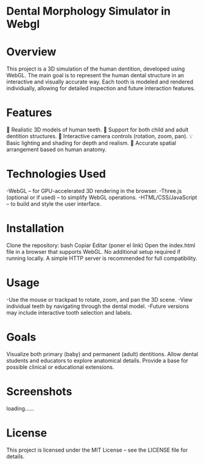 # Dental Morphology Simulator in Webgl
# Overview
This project is a 3D simulation of the human dentition, developed using WebGL. The main goal is to represent the human dental structure in an interactive and visually accurate way. Each tooth is modeled and rendered individually, allowing for detailed inspection and future interaction features.

# Features
🦷 Realistic 3D models of human teeth.
👶 Support for both child and adult dentition structures.
🔄 Interactive camera controls (rotation, zoom, pan).
💡 Basic lighting and shading for depth and realism.
📐 Accurate spatial arrangement based on human anatomy.

# Technologies Used
-WebGL – for GPU-accelerated 3D rendering in the browser.
-Three.js (optional or if used) – to simplify WebGL operations.
-HTML/CSS/JavaScript – to build and style the user interface.

# Installation
Clone the repository:
bash
Copiar
Editar
(poner el link)
Open the index.html file in a browser that supports WebGL.
No additional setup required if running locally. A simple HTTP server is recommended for full compatibility.

# Usage
-Use the mouse or trackpad to rotate, zoom, and pan the 3D scene.
-View individual teeth by navigating through the dental model.
-Future versions may include interactive tooth selection and labels.

# Goals
Visualize both primary (baby) and permanent (adult) dentitions.
Allow dental students and educators to explore anatomical details.
Provide a base for possible clinical or educational extensions.

# Screenshots
loading......

# License
This project is licensed under the MIT License – see the LICENSE file for details.
